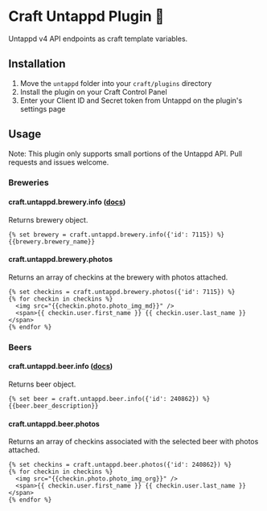 # Craft Untappd Plugin 🍺

Untappd v4 API endpoints as craft template variables.

## Installation
1. Move the `untappd` folder into your `craft/plugins` directory
2. Install the plugin on your Craft Control Panel
3. Enter your Client ID and Secret token from Untappd on the plugin's settings page

## Usage
Note: This plugin only supports small portions of the Untappd API. Pull requests and issues welcome.

### Breweries

#### craft.untappd.brewery.info ([docs](https://untappd.com/api/docs#breweryinfo))

Returns brewery object.

```
{% set brewery = craft.untappd.brewery.info({'id': 7115}) %}
{{brewery.brewery_name}}
```

#### craft.untappd.brewery.photos

Returns an array of checkins at the brewery with photos attached.

```
{% set checkins = craft.untappd.brewery.photos({'id': 7115}) %}
{% for checkin in checkins %}
  <img src="{{checkin.photo.photo_img_md}}" />
  <span>{{ checkin.user.first_name }} {{ checkin.user.last_name }}</span>
{% endfor %}
```

### Beers

#### craft.untappd.beer.info ([docs](https://untappd.com/api/docs#beerinfo))

Returns beer object.

```
{% set beer = craft.untappd.beer.info({'id': 240862}) %}
{{beer.beer_description}}
```

#### craft.untappd.beer.photos

Returns an array of checkins associated with the selected beer with photos attached.

```
{% set checkins = craft.untappd.beer.photos({'id': 240862}) %}
{% for checkin in checkins %}
  <img src="{{checkin.photo.photo_img_org}}" />
  <span>{{ checkin.user.first_name }} {{ checkin.user.last_name }}</span>
{% endfor %}
```